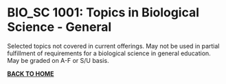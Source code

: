 # BIO_SC 1001: Topics in Biological Science - General  

  

Selected topics not covered in current offerings. May not be used in partial fulfillment of requirements for a biological science in general education. May be graded on A-F or S/U basis. 


**[BACK TO HOME](https://github.com/Sania-Sohana/Sania-Sohana.github.io/blob/f57f9f0fd4ffffba9b83ff9c54158cc09a2daf9f/README.md)**
